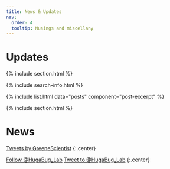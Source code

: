 ```yaml
---
title: News & Updates
nav:
  order: 4
  tooltip: Musings and miscellany
---
```


# Updates

{% include section.html %}

{% include search-info.html %}

{% include list.html data="posts" component="post-excerpt" %}

{% include section.html %}

# News

<!-- Twitter embeds from https://publish.twitter.com/ -->

<a class="twitter-timeline" data-width="600" data-height="400" href="https://twitter.com/hugabug_lab">Tweets by GreeneScientist</a> <script async src="https://platform.twitter.com/widgets.js" charset="utf-8"></script>
{:.center}

<a href="https://twitter.com/hugabug_lab" class="twitter-follow-button" data-show-count="false">Follow @HugaBug_Lab</a><script async src="https://platform.twitter.com/widgets.js" charset="utf-8"></script>
<a href="https://twitter.com/intent/tweet?screen_name=hugabug_lab" class="twitter-mention-button" data-show-count="false">Tweet to @HugaBug_Lab</a><script async src="https://platform.twitter.com/widgets.js" charset="utf-8"></script>
{:.center}
